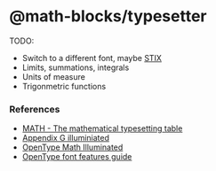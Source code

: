 # @math-blocks/typesetter

TODO: 
- Switch to a different font, maybe [STIX](https://www.stixfonts.org/)
- Limits, summations, integrals
- Units of measure
- Trigonmetric functions

### References

- [MATH - The mathematical typesetting table](https://docs.microsoft.com/en-us/typography/opentype/spec/math)
- [Appendix G illuminiated](https://www.tug.org/TUGboat/tb27-1/tb86jackowski.pdf)
- [OpenType Math Illuminated](https://www.tug.org/~vieth/papers/bachotex2009/ot-math-paper.pdf)
- [OpenType font features guide](https://developer.mozilla.org/en-US/docs/Web/CSS/CSS_Fonts/OpenType_fonts_guide)
